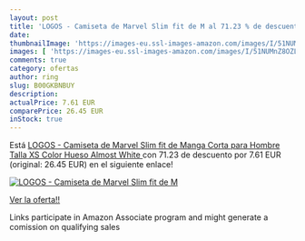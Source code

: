 ```yaml
---
layout: post
title: 'LOGOS - Camiseta de Marvel Slim fit de M al 71.23 % de descuento'
date: 
thumbnailImage: 'https://images-eu.ssl-images-amazon.com/images/I/51NUMnZ8OZL._SL200_.jpg'
images: [ 'https://images-eu.ssl-images-amazon.com/images/I/51NUMnZ8OZL._SL200_.jpg' ]
comments: true
category: ofertas
author: ring
slug: B00GKBNBUY
description:
actualPrice: 7.61 EUR
comparePrice: 26.45 EUR
inStock: true
---
```


Está [LOGOS - Camiseta de Marvel Slim fit de Manga Corta para Hombre  Talla XS  Color Hueso  Almost White ](https://www.amazon.es/dp/B00GKBNBUY/?tag=tolees-21) con 71.23 de descuento por 7.61 EUR (original: 26.45 EUR) en el siguiente enlace!

[![LOGOS - Camiseta de Marvel Slim fit de M](https://images-eu.ssl-images-amazon.com/images/I/51NUMnZ8OZL._SL200_.jpg)](https://www.amazon.es/dp/B00GKBNBUY/?tag=tolees-21)

[Ver la oferta!!](https://www.amazon.es/dp/B00GKBNBUY/?tag=tolees-21)

Links participate in Amazon Associate program and might generate a comission on qualifying sales



